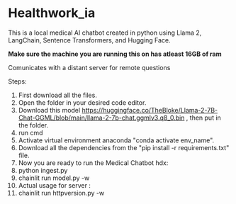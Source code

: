 # Healthwork_ia
This is a local medical AI chatbot created in python using Llama 2, LangChain, Sentence Transformers, and Hugging Face.

**Make sure the machine you are running this on has atleast 16GB of ram**

Comunicates with a distant server for remote questions


Steps:
1. First download all the files. 
2. Open the folder in your desired code editor. 
3. Download this model https://huggingface.co/TheBloke/Llama-2-7B-Chat-GGML/blob/main/llama-2-7b-chat.ggmlv3.q8_0.bin , then put in the folder. 
4. run cmd 
5. Activate virtual environment anaconda "conda activate env_name". 
6. Download all the dependencies from the "pip install -r requirements.txt" file. 
7. Now you are ready to run the Medical Chatbot hdx:
8. python ingest.py 
9. chainlit run model.py -w 
10. Actual usage for server :
11. chainlit run httpversion.py -w


